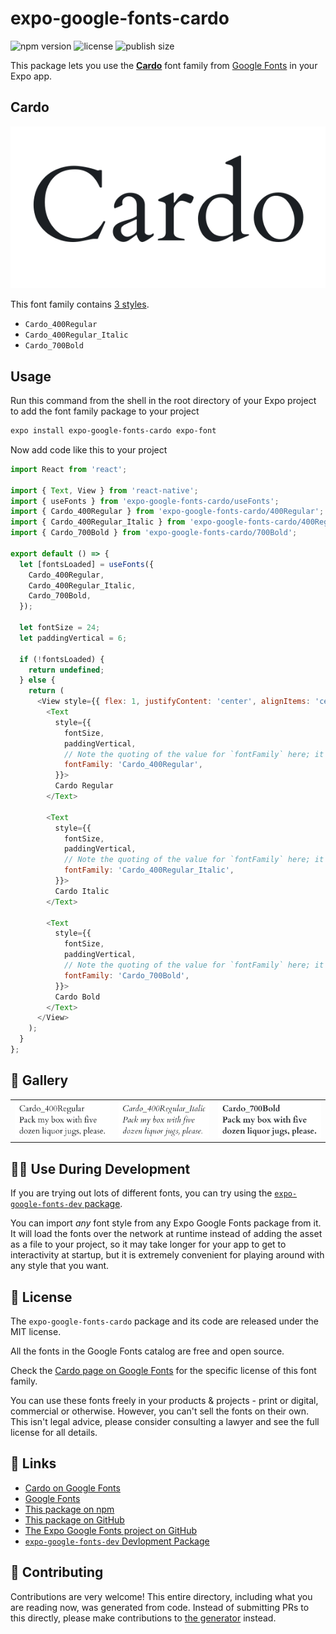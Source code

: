 # expo-google-fonts-cardo

![npm version](https://flat.badgen.net/npm/v/expo-google-fonts-cardo)
![license](https://flat.badgen.net/github/license/expo/google-fonts)
![publish size](https://flat.badgen.net/packagephobia/install/expo-google-fonts-cardo)

This package lets you use the [**Cardo**](https://fonts.google.com/specimen/Cardo) font family from [Google Fonts](https://fonts.google.com/) in your Expo app.

## Cardo

![Cardo](./font-family.png)

This font family contains [3 styles](#-gallery).

- `Cardo_400Regular`
- `Cardo_400Regular_Italic`
- `Cardo_700Bold`

## Usage

Run this command from the shell in the root directory of your Expo project to add the font family package to your project
```sh
expo install expo-google-fonts-cardo expo-font
```

Now add code like this to your project
```js
import React from 'react';

import { Text, View } from 'react-native';
import { useFonts } from 'expo-google-fonts-cardo/useFonts';
import { Cardo_400Regular } from 'expo-google-fonts-cardo/400Regular';
import { Cardo_400Regular_Italic } from 'expo-google-fonts-cardo/400Regular_Italic';
import { Cardo_700Bold } from 'expo-google-fonts-cardo/700Bold';

export default () => {
  let [fontsLoaded] = useFonts({
    Cardo_400Regular,
    Cardo_400Regular_Italic,
    Cardo_700Bold,
  });

  let fontSize = 24;
  let paddingVertical = 6;

  if (!fontsLoaded) {
    return undefined;
  } else {
    return (
      <View style={{ flex: 1, justifyContent: 'center', alignItems: 'center' }}>
        <Text
          style={{
            fontSize,
            paddingVertical,
            // Note the quoting of the value for `fontFamily` here; it expects a string!
            fontFamily: 'Cardo_400Regular',
          }}>
          Cardo Regular
        </Text>

        <Text
          style={{
            fontSize,
            paddingVertical,
            // Note the quoting of the value for `fontFamily` here; it expects a string!
            fontFamily: 'Cardo_400Regular_Italic',
          }}>
          Cardo Italic
        </Text>

        <Text
          style={{
            fontSize,
            paddingVertical,
            // Note the quoting of the value for `fontFamily` here; it expects a string!
            fontFamily: 'Cardo_700Bold',
          }}>
          Cardo Bold
        </Text>
      </View>
    );
  }
};

```

## 🔡 Gallery


||||
|-|-|-|
|![Cardo_400Regular](.//400Regular/Cardo_400Regular.ttf.png)|![Cardo_400Regular_Italic](.//400Regular_Italic/Cardo_400Regular_Italic.ttf.png)|![Cardo_700Bold](.//700Bold/Cardo_700Bold.ttf.png)||


## 👩‍💻 Use During Development

If you are trying out lots of different fonts, you can try using the [`expo-google-fonts-dev` package](https://github.com/freeboub/google-fonts/tree/master/font-packages/dev#readme).

You can import *any* font style from any Expo Google Fonts package from it. It will load the fonts
over the network at runtime instead of adding the asset as a file to your project, so it may take longer
for your app to get to interactivity at startup, but it is extremely convenient
for playing around with any style that you want.

## 📖 License

The `expo-google-fonts-cardo` package and its code are released under the MIT license.

All the fonts in the Google Fonts catalog are free and open source.

Check the [Cardo page on Google Fonts](https://fonts.google.com/specimen/Cardo) for the specific license of this font family.

You can use these fonts freely in your products & projects - print or digital, commercial or otherwise. However, you can't sell the fonts on their own. This isn't legal advice, please consider consulting a lawyer and see the full license for all details.

## 🔗 Links

- [Cardo on Google Fonts](https://fonts.google.com/specimen/Cardo)
- [Google Fonts](https://fonts.google.com/)
- [This package on npm](https://www.npmjs.com/package/expo-google-fonts-cardo)
- [This package on GitHub](https://github.com/freeboub/google-fonts/tree/master/font-packages/cardo)
- [The Expo Google Fonts project on GitHub](https://github.com/freeboub/google-fonts)
- [`expo-google-fonts-dev` Devlopment Package](https://github.com/freeboub/google-fonts/tree/master/font-packages/dev)

## 🤝 Contributing

Contributions are very welcome! This entire directory, including what you are reading now, was generated from code. Instead of submitting PRs to this directly, please make contributions to [the generator](https://github.com/freeboub/google-fonts/tree/master/packages/generator) instead.
